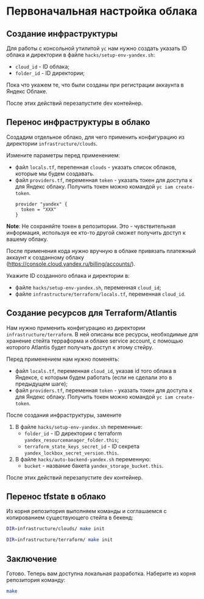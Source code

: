 # Первоначальная настройка облака

## Создание инфраструктуры

Для работы с консольной утилитой `yc` нам нужно создать указать ID облака и директории в файле `hacks/setup-env-yandex.sh`:

- `cloud_id` - ID облака;
- `folder_id` - ID директории;

Пока что укажем те, что были созданы при регистрации аккаунта в Яндекс Облаке.

После этих действий перезапустите dev контейнер.

## Перенос инфраструктуры в облако

Создадим отдельное облако, для чего применить конфигурацию из директории `infrastructure/clouds`.

Измените параметры перед применением:

- файл `locals.tf`, перепенная `clouds` - указать список облаков, которые мы будем создавать.
- файл `providers.tf`, переменная `token` - указать токен для доступа к для Яндекс облаку. Получить токен можно командой `yc iam create-token`.
   ```hcl
   provider "yandex" {
     token = "XXX"
   }
   ```

**Note**: Не сохраняйте токен в репозитории. Это - чувствительная информация, используя ее кто-то другой сможет получить доступ к вашему облаку.

После применения кода нужно вручную в облаке привязать платежный аккаунт к созданному облаку (https://console.cloud.yandex.ru/billing/accounts/).

Укажите ID созданного облака и директории в:

- файле `hacks/setup-env-yandex.sh`, переменная `cloud_id`;
- файле `infrastructure/terraform/locals.tf`, переменная `cloud_id`.

## Создание ресурсов для Terraform/Atlantis

Нам нужно применить конфигурацию из директории `infrastructure/terraform`. В ней описаны все ресурсы, необходимые для хранение стейта терраформа и облаке service account, с помощью которого Atlantis будет получать доступ к этому стейру.

Перед применением нам нужно поменять:

- файл `locals.tf`, переменная `cloud_id`, указав id того облака в Яндексе, с которым будем работать (если не сделали это в предыдущем шаге);
- файл `providers.tf`, переменная `token` - указать токен для доступа к для Яндекс облаку. Получить токен можно командой `yc iam create-token`.

После создания инфраструктуры, замените 

1. В файле `hacks/setup-env-yandex.sh` переменные:
   - `folder_id` - ID директории с terraform `yandex_resourcemanager_folder.this`;
   - `terraform_state_keys_secret_id` - ID секрета `yandex_lockbox_secret_version.this`.
2. В файле `hacks/auto-backend-yandex.sh` переменную:
   - `bucket` - название бакета `yandex_storage_bucket.this`.

После этих действий перезапустите dev контейнер.

## Перенос tfstate в облако

Из корня репозитория выполняем команды и соглашаемся с копированием существующего стейта в бекенд:

```bash
DIR=infrastructure/clouds/ make init
```

```bash
DIR=infrastructure/terraform/ make init
```

## Заключение

Готово. Теперь вам доступна локальная разработка. Наберите из корня репозитория команду:

```bash
make
```
